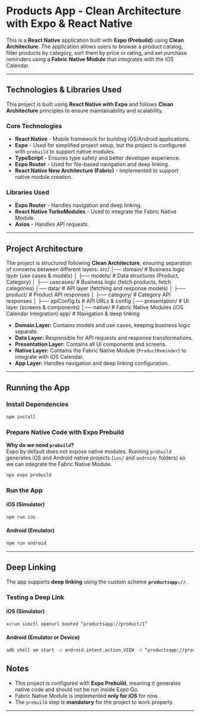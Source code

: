 # Products App - Clean Architecture with Expo & React Native

This is a **React Native** application built with **Expo (Prebuild)** using **Clean Architecture**. The application allows users to browse a product catalog, filter products by category, sort them by price or rating, and set purchase reminders using a **Fabric Native Module** that integrates with the iOS Calendar.

---

## Technologies & Libraries Used

This project is built using **React Native with Expo** and follows **Clean Architecture** principles to ensure maintainability and scalability. 

### **Core Technologies**
- **React Native** - Mobile framework for building iOS/Android applications.
- **Expo** - Used for simplified project setup, but the project is configured with `prebuild` to support native modules.
- **TypeScript** - Ensures type safety and better developer experience.
- **Expo Router** - Used for file-based navigation and deep linking.
- **React Native New Architecture (Fabric)** - Implemented to support native module creation.

### **Libraries Used**
- **Expo Router** - Handles navigation and deep linking.
- **React Native TurboModules** - Used to integrate the Fabric Native Module.
- **Axios** - Handles API requests.

---

## Project Architecture

The project is structured following **Clean Architecture**, ensuring separation of concerns between different layers:
src/
│── domain/          # Business logic layer (use cases & models)
│   ├── models/      # Data structures (Product, Category)
│   ├── usecases/    # Business logic (fetch products, fetch categories)
│── data/            # API layer (fetching and response models)
│   ├── product/     # Product API responses
│   ├── category/    # Category API responses
│   ├── apiConfig.ts # API URLs & config
│── presentation/    # UI layer (screens & components)
│── native/          # Fabric Native Modules (iOS Calendar Integration)
app/                 # Navigation & deep linking

- **Domain Layer:** Contains models and use cases, keeping business logic separate.
- **Data Layer:** Responsible for API requests and response transformations.
- **Presentation Layer:** Contains all UI components and screens.
- **Native Layer:** Contains the Fabric Native Module (`ProductReminder`) to integrate with iOS Calendar.
- **App Layer:** Handles navigation and deep linking configuration.

---

## Running the App

### **Install Dependencies**
```bash
npm install
```

### **Prepare Native Code with Expo Prebuild**
**Why do we need `prebuild`?**  
Expo by default does not expose native modules. Running `prebuild` generates iOS and Android native projects (`ios/` and `android/` folders) so we can integrate the Fabric Native Module.
```bash
npx expo prebuild
```

### **Run the App**
#### iOS (Simulator)
```bash
npm run ios
```

#### Android (Emulator)
```bash
npm run android
```

---

## Deep Linking

The app supports **deep linking** using the custom scheme **`productsapp://`**. 

### **Testing a Deep Link**
#### iOS (Simulator)
```bash
xcrun simctl openurl booted “productsapp://product/1”
```

#### Android (Emulator or Device)
```bash
adb shell am start -a android.intent.action.VIEW -d “productsapp://product/1”
```

## Notes

- This project is configured with **Expo Prebuild**, meaning it generates native code and should not be run inside Expo Go.
- Fabric Native Module is implemented **only for iOS** for now.
- The `prebuild` step is **mandatory** for the project to work properly.

---
